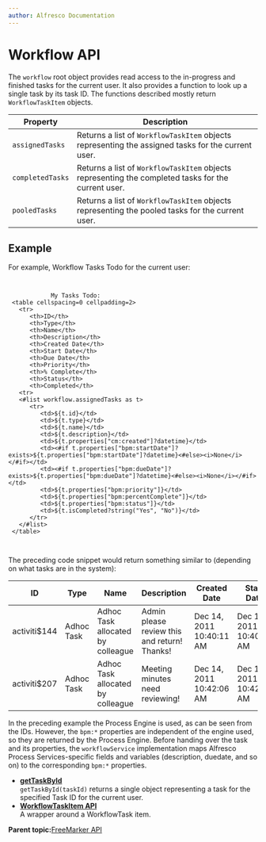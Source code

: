 ```yaml
---
author: Alfresco Documentation
---
```


# Workflow API

The `workflow` root object provides read access to the in-progress and finished tasks for the current user. It also provides a function to look up a single task by its task ID. The functions described mostly return `WorkflowTaskItem` objects.

|Property|Description|
|--------|-----------|
|`assignedTasks`|Returns a list of `WorkflowTaskItem` objects representing the assigned tasks for the current user.|
|`completedTasks`|Returns a list of `WorkflowTaskItem` objects representing the completed tasks for the current user.|
|`pooledTasks`|Returns a list of `WorkflowTaskItem` objects representing the pooled tasks for the current user.|

## Example

For example, Workflow Tasks Todo for the current user:

```

            
            My Tasks Todo:
 <table cellspacing=0 cellpadding=2>
   <tr>
      <th>ID</th>
      <th>Type</th>
      <th>Name</th>
      <th>Description</th>
      <th>Created Date</th>
      <th>Start Date</th>
      <th>Due Date</th>
      <th>Priority</th>
      <th>% Complete</th>
      <th>Status</th>
      <th>Completed</th>
   <tr>
   <#list workflow.assignedTasks as t>
      <tr>
         <td>${t.id}</td>
         <td>${t.type}</td>
         <td>${t.name}</td>
         <td>${t.description}</td>
         <td>${t.properties["cm:created"]?datetime}</td>
         <td><#if t.properties["bpm:startDate"]?exists>${t.properties["bpm:startDate"]?datetime}<#else><i>None</i></#if></td>
         <td><#if t.properties["bpm:dueDate"]?exists>${t.properties["bpm:dueDate"]?datetime}<#else><i>None</i></#if></td>
         <td>${t.properties["bpm:priority"]}</td>
         <td>${t.properties["bpm:percentComplete"]}</td>
         <td>${t.properties["bpm:status"]}</td>
         <td>${t.isCompleted?string("Yes", "No")}</td>
      </tr>
   </#list>
 </table>
 
      
```

The preceding code snippet would return something similar to \(depending on what tasks are in the system\):

|ID|Type|Name|Description|Created Date|Start Date|Due Date|Priority|% Complete|Status|Completed|
|--|----|----|-----------|------------|----------|--------|--------|----------|------|---------|
|activiti$144|Adhoc Task|Adhoc Task allocated by colleague|Admin please review this and return! Thanks!|Dec 14, 2011 10:40:11 AM|Dec 14, 2011 10:40:11 AM|Dec 31, 2011 12:00:00 AM|2|0|In Progress|No|
|activiti$207|Adhoc Task|Adhoc Task allocated by colleague|Meeting minutes need reviewing!|Dec 14, 2011 10:42:06 AM|Dec 14, 2011 10:42:06 AM|Dec 31, 2011 12:00:00 AM|2|0|In Progress|No|

In the preceding example the Process Engine is used, as can be seen from the IDs. However, the `bpm:*` properties are independent of the engine used, so they are returned by the Process Engine. Before handing over the task and its properties, the `workflowService` implementation maps Alfresco Process Services-specific fields and variables \(description, duedate, and so on\) to the corresponding `bpm:*` properties.

-   **[getTaskById](../references/API-FreeMarker-Workflow-getTaskById.md)**  
`getTaskById(taskId)` returns a single object representing a task for the specified Task ID for the current user.
-   **[WorkflowTaskItem API](../references/API-FreeMarker-WorkflowTaskItem.md)**  
A wrapper around a WorkflowTask item.

**Parent topic:**[FreeMarker API](../references/API-FreeMarker-intro.md)

